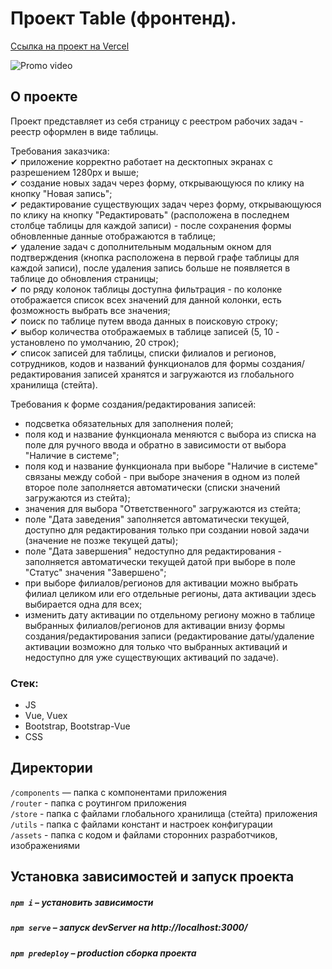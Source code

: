 # Проект Table (фронтенд). 

[Ссылка на проект на Vercel](https://table-jbzlezyvk-dariy-iva.vercel.app/#/)  

![Promo video](./public/promo.gif)


## О проекте

Проект представляет из себя страницу с реестром рабочих задач - реестр оформлен в виде таблицы.  

Требования заказчика:  
✔ приложение корректно работает на десктопных экранах с разрешением 1280px и выше;  
✔ создание новых задач через форму, открывающуюся по клику на кнопку "Новая запись";  
✔ редактирование существующих задач через форму, открывающуюся по клику на кнопку "Редактировать" (расположена в последнем столбце таблицы для каждой записи) - после сохранения формы обновленные данные отображаются в таблице;  
✔ удаление задач с дополнительным модальным окном для подтверждения (кнопка расположена в первой графе таблицы для каждой записи), после удаления запись больше не появляется в таблице до обновления страницы;  
✔ по ряду колонок таблицы доступна фильтрация - по колонке отображается список всех значений для данной колонки, есть фозможность выбрать все значения;  
✔ поиск по таблице путем ввода данных в поисковую строку;  
✔ выбор количества отображаемых в таблице записей (5, 10 - установлено по умолчанию, 20 строк);  
✔ список записей для таблицы, списки филиалов и регионов, сотрудников, кодов и названий функционалов для формы создания/редактирования записей хранятся и загружаются из глобального хранилища (стейта).   

Требования к форме создания/редактирования записей:  
- подсветка обязательных для заполнения полей;  
- поля код и название функционала меняются с выбора из списка на поле для ручного ввода и обратно в зависимости от выбора "Наличие в системе";  
- поля код и название функционала при выборе "Наличие в системе" связаны между собой - при выборе значения в одном из полей второе поле заполняется автоматически (списки значений загружаются из стейта);  
- значения для выбора "Ответственного" загружаются из стейта;  
- поле "Дата заведения" заполняется автоматически текущей, доступно для редактирования только при создании новой задачи (значение не позже текущей даты);  
- поле "Дата завершения" недоступно для редактирования - заполняется автоматически текущей датой при выборе в поле "Статус" значения "Завершено";  
- при выборе филиалов/регионов для активации можно выбрать филиал целиком или его отдельные регионы, дата активации здесь выбирается одна для всех;   
- изменить дату активации по отдельному региону можно в таблице выбранных филиалов/регионов для активации внизу формы создания/редактирования записи (редактирование даты/удаление активации возможно для только что выбранных активаций и недоступно для уже существующих активаций по задаче).  


### Стек:

* JS
* Vue, Vuex
* Bootstrap, Bootstrap-Vue
* CSS

## Директории

`/components` — папка с компонентами приложения  
`/router` - папка с роутингом приложения  
`/store` - папка с файлами глобального хранилища (стейта) приложения  
`/utils` - папка с файлами констант и настроек конфигурации  
`/assets` - папка с кодом и файлами сторонних разработчиков, изображениями 

## Установка зависимостей и запуск проекта

##### `npm i` – установить зависимости

##### `npm serve` – запуск devServer на http://localhost:3000/

##### `npm predeploy` – production сборка проекта
